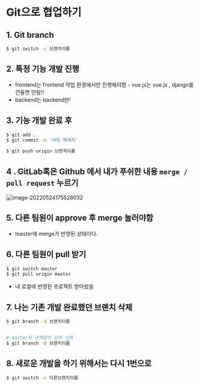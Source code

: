 # Git으로 협업하기



## 1. Git branch

```bash
$ git switch -c 브랜치이름
```



## 2. 특정 기능 개발 진행

- frontend는 frontend 작업 환경에서만 진행해야함 - vue.js는 vue.js , django를 건들면 안됨!!
- backend는 backend만!



## 3. 기능 개발 완료 후

```bash
$ git add .
$ git commit -m '커밋 메세지'

$ git push origin 브랜치이름
```



## 4 . GitLab혹은 Github 에서 내가 푸쉬한 내용 `merge / pull request` 누르기



![image-20220524175528032](C:/Users/bamxd/AppData/Roaming/Typora/typora-user-images/image-20220524175528032.png)



## 5.  다른 팀원이 approve 후 merge 눌러야함

- master에 merge가 반영된 상태이다.



## 6. 다른 팀원이 pull 받기

```bash
$ git switch master
$ git pull origin master
```

- 내 로컬에 반영된 프로젝트 받아왔음



## 7. 나는 기존 개발 완료했던 브랜치 삭제

```bash
$ git branch -d 브랜치이름


# master와 관계없이 강제 삭제
$ git branch -D 브랜치이름
```



## 8. 새로운 개발을 하기 위해서는 다시 1번으로

```bash
$ git switch -c 다른브랜치이름
```

